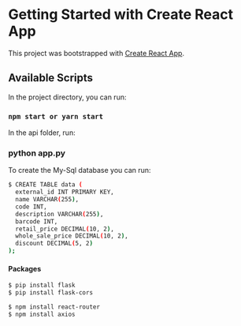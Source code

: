 # Getting Started with Create React App

This project was bootstrapped with [Create React App](https://github.com/facebook/create-react-app).

## Available Scripts

In the project directory, you can run:

### `npm start or yarn start`

In the api folder, run:

### python app.py

To create the My-Sql database you can run:

```bash
$ CREATE TABLE data (
  external_id INT PRIMARY KEY,
  name VARCHAR(255),
  code INT,
  description VARCHAR(255),
  barcode INT,
  retail_price DECIMAL(10, 2),
  whole_sale_price DECIMAL(10, 2),
  discount DECIMAL(5, 2)
);

```
#### Packages 

```bash
$ pip install flask
$ pip install flask-cors

$ npm install react-router
$ npm install axios
```


